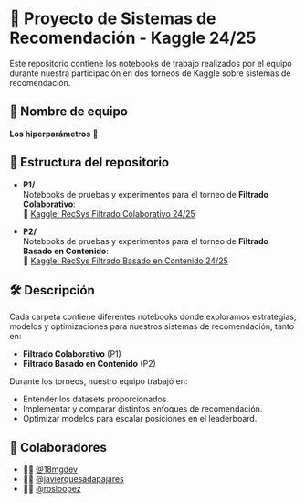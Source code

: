 # 🎯 Proyecto de Sistemas de Recomendación - Kaggle 24/25

Este repositorio contiene los notebooks de trabajo realizados por el equipo durante nuestra participación en dos torneos de Kaggle sobre sistemas de recomendación.

## 🚀 Nombre de equipo

**Los hiperparámetros** 🤖

## 📂 Estructura del repositorio

- **P1/**  
  Notebooks de pruebas y experimentos para el torneo de **Filtrado Colaborativo**:  
  🔗 [Kaggle: RecSys Filtrado Colaborativo 24/25](https://www.kaggle.com/competitions/recsys-filtrado-colaborativo-24-25)

- **P2/**  
  Notebooks de pruebas y experimentos para el torneo de **Filtrado Basado en Contenido**:  
  🔗 [Kaggle: RecSys Filtrado Basado en Contenido 24/25](https://www.kaggle.com/competitions/recsys-filtrado-basado-en-contenido-2425/leaderboard)

## 🛠️ Descripción

Cada carpeta contiene diferentes notebooks donde exploramos estrategias, modelos y optimizaciones para nuestros sistemas de recomendación, tanto en:
- **Filtrado Colaborativo** (P1)
- **Filtrado Basado en Contenido** (P2)

Durante los torneos, nuestro equipo trabajó en:
- Entender los datasets proporcionados.
- Implementar y comparar distintos enfoques de recomendación.
- Optimizar modelos para escalar posiciones en el leaderboard.

## 👥 Colaboradores

- 👨‍💻 [@18mgdev](https://github.com/18mgdev)
- 🧑‍💻 [@javierquesadapajares](https://github.com/javierquesadapajares)
- 👩‍💻 [@rosloopez](https://github.com/rosloopez)